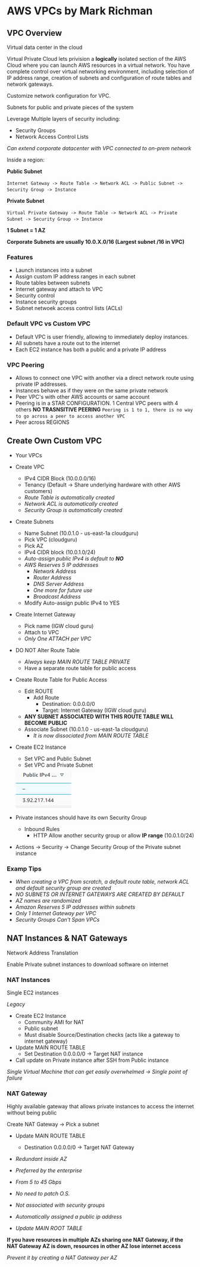 # AWS VPCs by Mark Richman

## VPC Overview

Virtual data center in the cloud

Virtual Private Cloud lets privision a **logically** isolated section of the AWS Cloud where you can launch AWS resources in a virtual network. You have complete control over virtual networking environment, including selection of IP address range, creation of subnets and configuration of route tables and network gateways.

Customize network configuration for VPC.

Subnets for public and private pieces of the system

Leverage Multiple layers of security including:
* Security Groups
* Network Access Control Lists

*Can extend corporate datacenter with VPC connected to on-prem network*

Inside a region:

**Public Subnet**

`Internet Gateway -> Route Table -> Network ACL -> Public Subnet -> Security Group -> Instance`

**Private Subnet**

`Virtual Private Gateway -> Route Table -> Network ACL -> Private Subnet -> Security Group -> Instance` 

**1 Subnet = 1 AZ**

**Corporate Subnets are usually 10.0.X.0/16 (Largest subnet /16 in VPC)**

### Features

* Launch instances into a subnet
* Assign custom IP address ranges in each subnet
* Route tables between subnets
* Internet gateway and attach to VPC
* Security control
* Instance security groups
* Subnet netwoek access control lists (ACLs)

### Default VPC vs Custom VPC

* Default VPC is user friendly, allowing to immediately deploy instances.
* All subnets have a route out to the internet
* Each EC2 instance has both a public and a private IP address

### VPC Peering

* Allows to connect one VPC with another via a direct network route using private IP addresses.
* Instances behave as if they were on the same private network
* Peer VPC's with other AWS accounts or same account
* Peering is in a STAR CONFIGURATION. 1 Central VPC peers with 4 others **NO TRASNSITIVE PEERING** `Peering is 1 to 1, there is no way to go across a peer to access another VPC`
* Peer across REGIONS

## Create Own Custom VPC

* Your VPCs
* Create VPC
  * IPv4 CIDR Block (10.0.0.0/16) 
  * Tenancy (Default -> Share underlying hardware with other AWS customers)
  * *Route Table is automatically created*
  * *Network ACL is automatically created*
  * *Security Group is automatically created*
* Create Subnets
  * Name Subnet (10.0.1.0 - us-east-1a cloudguru) 
  * Pick VPC (cloudguru)
  * Pick AZ 
  * IPv4 CIDR block (10.0.1.0/24)
  * *Auto-assign public IPv4 is default to **NO***
  * *AWS Reserves 5 IP addresses*
    * *Network Address*
    * *Router Address*
    * *DNS Server Address*
    * *One more for future use*
    * *Broadcast Address* 
  * Modify Auto-assign public IPv4 to YES
* Create Internet Gateway
  * Pick name (IGW cloud guru)
  * Attach to VPC
  * *Only One ATTACH per VPC*
* DO NOT Alter Route Table
  * *Always keep MAIN ROUTE TABLE PRIVATE*  
  * Have a separate route table for public access
* Create Route Table for Public Access
  * Edit ROUTE
    * Add Route
      * Destination: 0.0.0.0/0
      * Target: Internet Gateway (IGW cloud guru)   
  * **ANY SUBNET ASSOCIATED WITH THIS ROUTE TABLE WILL BECOME PUBLIC**
  * Associate Subnet (10.0.1.0 - us-east-1a cloudguru)
    * *It is now dissociated from MAIN ROUTE TABLE* 
* Create EC2 Instance
  * Set VPC and Public Subnet 
  * Set VPC and Private Subnet

  <img src="assets/ips.PNG">

* Private instances should have its own Security Group
  * Inbound Rules
    * HTTP Allow another security group or allow **IP range** (10.0.1.0/24)
* Actions -> Security -> Change Security Group of the Private subnet instance
### Examp Tips

* *When creating a VPC from scratch, a default route table, network ACL and default security group are created*
* *NO SUBNETS OR INTERNET GATEWAYS ARE CREATED BY DEFAULT*
* *AZ names are randomized*
* *Amazon Reserves 5 IP addresses within subnets*
* *Only 1 Internet Gateway per VPC*
* *Security Groups Can't Span VPCs*

## NAT Instances & NAT Gateways

Network Address Translation

Enable Private subnet instances to download software on internet

### NAT Instances

Single EC2 instances

*Legacy*

* Create EC2 Instance
  * Community AMI for NAT
  * Public subnet
  * Must disable Source/Destination checks (acts like a gateway to internet gateway)
* Update MAIN ROUTE TABLE
  * Set Destination 0.0.0.0/0 -> Target NAT instance
* Call update on Private instance after SSH from Public instance

*Single Virtual Machine that can get easily overwhelmed -> Single point of failure*

### NAT Gateway

Highly available gateway that allows private instances to access the internet without being public

Create NAT Gateway -> Pick a subnet
* Update MAIN ROUTE TABLE
  * Destination 0.0.0.0/0 -> Target NAT Gateway 

* *Redundant inside AZ*
* *Preferred by the enterprise*
* *From 5 to 45 Gbps*
* *No need to patch O.S.*
* *Not associated with security groups*
* *Automatically assigned a public ip address*
* *Update MAIN ROOT TABLE*

**If you have resources in multiple AZs sharing one NAT Gateway, if the NAT Gateway AZ is down, resources in other AZ lose internet access**

*Prevent it by creating a NAT Gateway per AZ*


